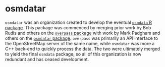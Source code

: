# osmdatar

`osmdatar` was an organization created to develop the eventual [`osmdata` R package](https://github.com/ropensci/osmdata). This package was commenced by merging prior work by Bob Rudis and others on the [`overpass` package](https://github.com/hrbrmstr/overpass) with work by Mark Padgham and others on the [`osmdatar` package](https://github.com/osmdatar/osmdatar). `overpass` was primarily an API interface to the OpenStreetMap server of the same name, while `osmdatar` was more a C++ back-end to quickly process the data. The two were ultimately merged to yield the final `osmdata` package, so all of this organization is now redundant and has ceased development.
